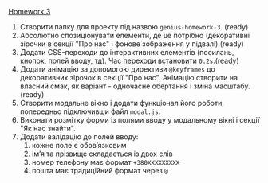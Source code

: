 [Homework 3](https://agarkovsergey.github.io/genius-homework-3/)

1. Створити папку для проекту під назвою `genius-homework-3`. (ready)
2. Абсолютно спозиціонувати елементи, де це потрібно (декоративні зірочки в секції "Про нас" і фонове зображення у
   підвалі).(ready)
3. Додати CSS-переходи до інтерактивних елементів (посилань, кнопок, полей вводу, тд). Час переходи встановити
   `0.2s`.(ready)
4. Додати анімацію за допомогою директиви `@keyframes` до декоративних зірочок в секції "Про нас". Анімацію створити на
   власний смак, як варіант - одночасне обертання і зміна масштабу.(ready)
5. Створити модальне вікно і додати функціонал його роботи, попередньо підключивши файл `modal.js`.
6. Виконати розмітку форми із полями вводу у модальному вікні і секції "Як нас знайти".
7. Додати валідацію до полей вводу:
   1. кожне поле є обовʼязковим
   2. імʼя та прізвище складається із двох слів
   3. номер телефону має формат `+380ХХХХХХХХХ`
   4. пошта має традиційний формат через `@`
